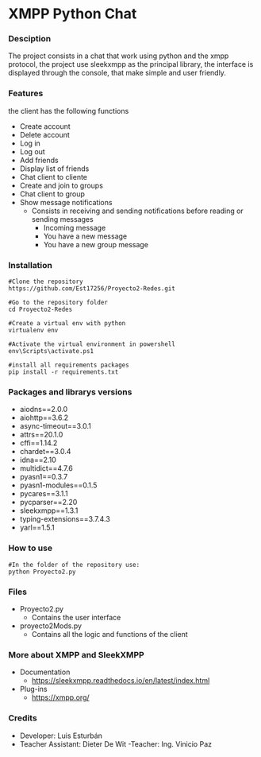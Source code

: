 # XMPP Python Chat
### Desciption
The project consists in a chat that work using python and the xmpp protocol, the project use sleekxmpp as the principal library, 
the interface is displayed through the console, that make simple and user friendly.
### Features
the client has the following functions
- Create account
- Delete account
- Log in
- Log out
- Add friends
- Display list of friends
- Chat client to cliente
- Create and join to groups
- Chat client to group
- Show message notifications
  - Consists in receiving and sending notifications before reading or sending messages
    - Incoming message
    - You have a new message
    - You have a new group message
### Installation

```
#Clone the repository
https://github.com/Est17256/Proyecto2-Redes.git

#Go to the repository folder
cd Proyecto2-Redes

#Create a virtual env with python
virtualenv env

#Activate the virtual environment in powershell
env\Scripts\activate.ps1

#install all requirements packages
pip install -r requirements.txt

```
### Packages and librarys versions
- aiodns==2.0.0
- aiohttp==3.6.2
- async-timeout==3.0.1
- attrs==20.1.0
- cffi==1.14.2
- chardet==3.0.4
- idna==2.10
- multidict==4.7.6
- pyasn1==0.3.7
- pyasn1-modules==0.1.5
- pycares==3.1.1
- pycparser==2.20
- sleekxmpp==1.3.1
- typing-extensions==3.7.4.3
- yarl==1.5.1
### How to use
```
#In the folder of the repository use:
python Proyecto2.py 
```
### Files
- Proyecto2.py
  - Contains the user interface
- proyecto2Mods.py
  - Contains all the logic and functions of the client
### More about XMPP and SleekXMPP
- Documentation
  - https://sleekxmpp.readthedocs.io/en/latest/index.html
- Plug-ins
  - https://xmpp.org/
 ### Credits
 - Developer: Luis Esturbán
 - Teacher Assistant: Dieter De Wit
 -Teacher: Ing. Vinicio Paz 
